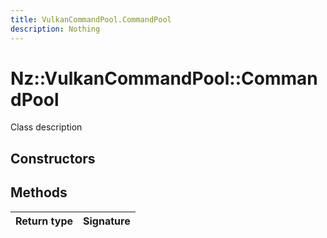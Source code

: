 ```yaml
---
title: VulkanCommandPool.CommandPool
description: Nothing
---
```


# Nz::VulkanCommandPool::CommandPool

Class description

## Constructors


## Methods

| Return type | Signature |
| ----------- | --------- |
